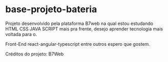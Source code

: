 # base-projeto-bateria

Projeto desenvolvido pela plataforma B7web na qual estou estudando HTML CSS JAVA SCRIPT mais pra frente, desejo aprender tecnologia mais voltada para o.

Front-End react-angular-typescript entre outros espero que gostem.

Créditos do projeto: B7Web
